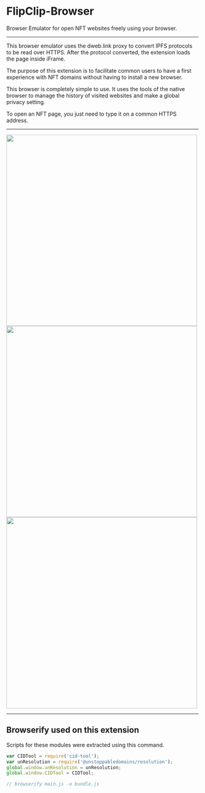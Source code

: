 # FlipClip-Browser
Browser Emulator for open NFT websites freely using your browser.

<hr/>

This browser emulator uses the dweb.link proxy to convert IPFS protocols to be read over HTTPS. After the protocol converted, the extension loads the page inside iFrame.

The purpose of this extension is to facilitate common users to have a first experience with NFT domains without having to install a new browser.

This browser is completely simple to use. It uses the tools of the native browser to manage the history of visited websites and make a global privacy setting.

To open an NFT page, you just need to type it on a common HTTPS address.

<hr/>

<img src="https://github.com/JasminDreasond/FlipClip-Browser/blob/img/browser-example.png?raw=true" height="500" />

<img src="https://github.com/JasminDreasond/FlipClip-Browser/blob/img/web-privacy-settings.png?raw=true" height="500" />

<img src="https://github.com/JasminDreasond/FlipClip-Browser/blob/img/website-info-example.png?raw=true" height="500" />

<hr/>

## Browserify used on this extension
Scripts for these modules were extracted using this command.
```js
var CIDTool = require('cid-tool');
var unResolution = require('@unstoppabledomains/resolution');
global.window.unResolution = unResolution;
global.window.CIDTool = CIDTool;

// browserify main.js -o bundle.js
```